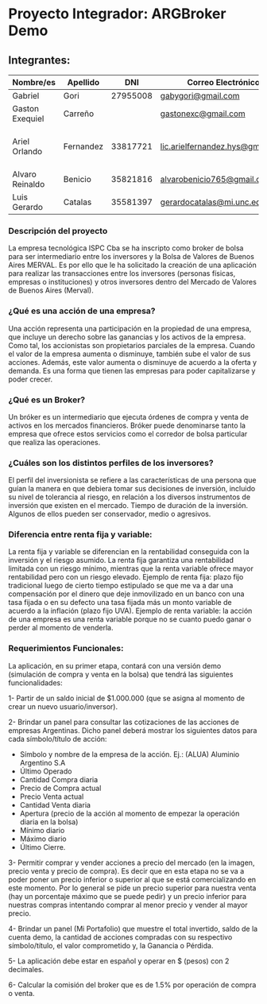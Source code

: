 # **Proyecto Integrador: ARGBroker Demo**

## **Integrantes:** 

|         Nombre/es     |        Apellido       |      DNI     |            Correo Electrónico           |                   Github                  |
|-----------------------|-----------------------|--------------|-----------------------------------------|-------------------------------------------|
|    Gabriel            |      Gori             |   27955008           |   gabygori@gmail.com                    |                                           |
|    Gaston Exequiel    |      Carreño          |              |   gastonexc@gmail.com                   |                                           |
|    Ariel Orlando      |      Fernandez        |   33817721   |   lic.arielfernandez.hys@gmail.com      |  [https://github.com/fernandez-ariel](https://github.com/fernandez-ariel) |
|    Alvaro Reinaldo    |      Benicio          |   35821816           |   alvarobenicio765@gmail.com                                      |   https://github.com/alvarobenicio                                        |
|    Luis Gerardo       |      Catalas          |   35581397   |   gerardocatalas@mi.unc.edu.ar          |  [https://github.com/geracatalas](https://github.com/geracatalas)|

### **Descripción del proyecto** 

La empresa tecnológica ISPC Cba se ha inscripto como broker de bolsa para ser intermediario entre los inversores y la Bolsa de Valores de Buenos Aires MERVAL.
Es por ello que le ha solicitado la creación de una aplicación para realizar las transacciones entre los inversores (personas físicas, empresas o instituciones) y otros inversores dentro del Mercado de Valores de Buenos Aires (Merval).

### **¿Qué es una acción de una empresa?**

Una acción representa una participación en la propiedad de una empresa, que incluye un
derecho sobre las ganancias y los activos de la empresa. Como tal, los accionistas son
propietarios parciales de la empresa. Cuando el valor de la empresa aumenta o disminuye,
también sube el valor de sus acciones. Además, este valor aumenta o disminuye de
acuerdo a la oferta y demanda. Es una forma que tienen las empresas para poder
capitalizarse y poder crecer.

### **¿Qué es un Broker?**

Un bróker es un intermediario que ejecuta órdenes de compra y venta de activos en los
mercados financieros. Bróker puede denominarse tanto la empresa que ofrece estos
servicios como el corredor de bolsa particular que realiza las operaciones.

### **¿Cuáles son los distintos perfiles de los inversores?**

El perfil del inversionista se refiere a las características de una persona que guían la manera
en que debiera tomar sus decisiones de inversión, incluido su nivel de tolerancia al riesgo,
en relación a los diversos instrumentos de inversión que existen en el mercado. Tiempo de
duración de la inversión. Algunos de ellos pueden ser conservador, medio o agresivos.

### **Diferencia entre renta fija y variable:**

La renta fija y variable se diferencian en la rentabilidad conseguida con la inversión y el
riesgo asumido. La renta fija garantiza una rentabilidad limitada con un riesgo mínimo,
mientras que la renta variable ofrece mayor rentabilidad pero con un riesgo elevado.
Ejemplo de renta fija: plazo fijo tradicional luego de cierto tiempo estipulado se que me va a
dar una compensación por el dinero que deje inmovilizado en un banco con una tasa fijada
o en su defecto una tasa fijada más un monto variable de acuerdo a la inflación (plazo fijo
UVA).
Ejemplo de renta variable: la acción de una empresa es una renta variable porque no se
cuanto puedo ganar o perder al momento de venderla.

### **Requerimientos Funcionales:**

La aplicación, en su primer etapa, contará con una versión demo (simulación de compra y
venta en la bolsa) que tendrá las siguientes funcionalidades:

1- Partir de un saldo inicial de $1.000.000 (que se asigna al momento de crear un nuevo
usuario/inversor).

2- Brindar un panel para consultar las cotizaciones de las acciones de empresas
Argentinas. Dicho panel deberá mostrar los siguientes datos para cada símbolo/título de
acción:
- Símbolo y nombre de la empresa de la acción. Ej.: (ALUA) Aluminio Argentino S.A
- Último Operado
- Cantidad Compra diaria
- Precio de Compra actual
- Precio Venta actual
- Cantidad Venta diaria
- Apertura (precio de la acción al momento de empezar la operación diaria en la bolsa)
- Mínimo diario
- Máximo diario
- Último Cierre.

3- Permitir comprar y vender acciones a precio del mercado (en la imagen, precio
venta y precio de compra). Es decir que en esta etapa no se va a poder poner un precio
inferior o superior al que se está comercializando en este momento. Por lo general se pide
un precio superior para nuestra venta (hay un porcentaje máximo que se puede pedir) y un
precio inferior para nuestras compras intentando comprar al menor precio y vender al mayor
precio.

4- Brindar un panel (Mi Portafolio) que muestre el total invertido, saldo de la cuenta demo, la
cantidad de acciones compradas con su respectivo símbolo/título, el valor comprometido y,
la Ganancia o Pérdida.

5- La aplicación debe estar en español y operar en $ (pesos) con 2 decimales.

6- Calcular la comisión del broker que es de 1.5% por operación de compra o venta.










